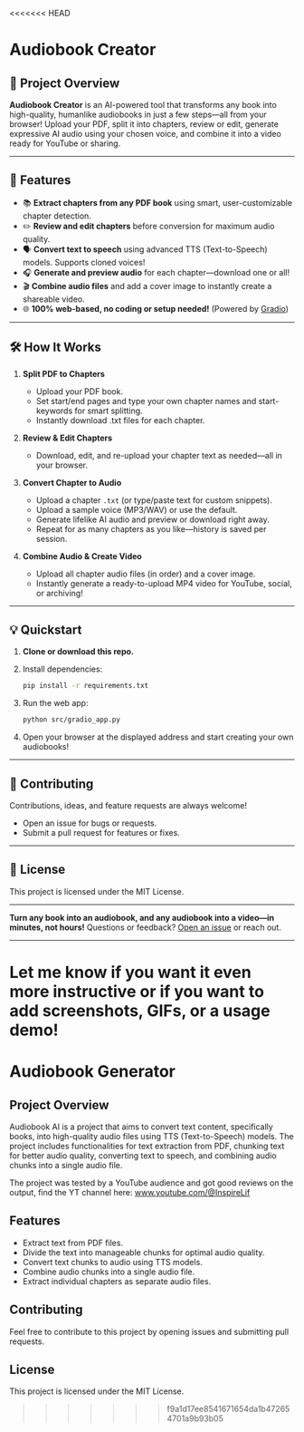 <<<<<<< HEAD
# Audiobook Creator

## 🚀 Project Overview

**Audiobook Creator** is an AI-powered tool that transforms any book into high-quality, humanlike audiobooks in just a few steps—all from your browser!
Upload your PDF, split it into chapters, review or edit, generate expressive AI audio using your chosen voice, and combine it into a video ready for YouTube or sharing.

---

## 🎯 Features

* 📚 **Extract chapters from any PDF book** using smart, user-customizable chapter detection.
* ✏️ **Review and edit chapters** before conversion for maximum audio quality.
* 🗣️ **Convert text to speech** using advanced TTS (Text-to-Speech) models. Supports cloned voices!
* 🎧 **Generate and preview audio** for each chapter—download one or all!
* 🎬 **Combine audio files** and add a cover image to instantly create a shareable video.
* 🌐 **100% web-based, no coding or setup needed!** (Powered by [Gradio](https://gradio.app/))

---

## 🛠️ How It Works

1. **Split PDF to Chapters**

   * Upload your PDF book.
   * Set start/end pages and type your own chapter names and start-keywords for smart splitting.
   * Instantly download .txt files for each chapter.

2. **Review & Edit Chapters**

   * Download, edit, and re-upload your chapter text as needed—all in your browser.

3. **Convert Chapter to Audio**

   * Upload a chapter `.txt` (or type/paste text for custom snippets).
   * Upload a sample voice (MP3/WAV) or use the default.
   * Generate lifelike AI audio and preview or download right away.
   * Repeat for as many chapters as you like—history is saved per session.

4. **Combine Audio & Create Video**

   * Upload all chapter audio files (in order) and a cover image.
   * Instantly generate a ready-to-upload MP4 video for YouTube, social, or archiving!

---

## 💡 Quickstart

1. **Clone or download this repo.**
2. Install dependencies:

   ```bash
   pip install -r requirements.txt
   ```
3. Run the web app:

   ```bash
   python src/gradio_app.py
   ```
4. Open your browser at the displayed address and start creating your own audiobooks!

---

## 🤝 Contributing

Contributions, ideas, and feature requests are always welcome!

* Open an issue for bugs or requests.
* Submit a pull request for features or fixes.

---

## 📝 License

This project is licensed under the MIT License.

---

**Turn any book into an audiobook, and any audiobook into a video—in minutes, not hours!**
Questions or feedback? [Open an issue](https://github.com/soh-123/Audiobook_creator/issues) or reach out.

---

Let me know if you want it even more instructive or if you want to add screenshots, GIFs, or a usage demo!
=======
# Audiobook Generator

## Project Overview
Audiobook AI is a project that aims to convert text content, specifically books, into high-quality audio files using TTS (Text-to-Speech) models. The project includes functionalities for text extraction from PDF, chunking text for better audio quality, converting text to speech, and combining audio chunks into a single audio file.

The project was tested by a YouTube audience and got good reviews on the output, find the YT channel here:
www.youtube.com/@InspireLif

## Features
- Extract text from PDF files.
- Divide the text into manageable chunks for optimal audio quality.
- Convert text chunks to audio using TTS models.
- Combine audio chunks into a single audio file.
- Extract individual chapters as separate audio files.

## Contributing
Feel free to contribute to this project by opening issues and submitting pull requests.

## License
This project is licensed under the MIT License.
>>>>>>> f9a1d17ee8541671654da1b472654701a9b93b05
